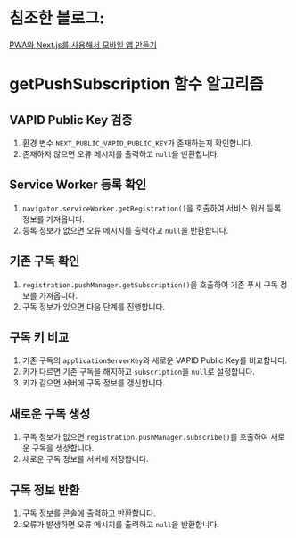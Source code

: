 # 침조한 블로그: 
[PWA와 Next.js를 사용해서 모바일 앱 만들기](https://velog.io/@youngeui_hong/PWA%EC%99%80-Next.js%EB%A5%BC-%EC%82%AC%EC%9A%A9%ED%95%B4%EC%84%9C-%EB%AA%A8%EB%B0%94%EC%9D%BC-%EC%95%B1-%EB%A7%8C%EB%93%A4%EA%B8%B0)

# getPushSubscription 함수 알고리즘

## VAPID Public Key 검증
1. 환경 변수 `NEXT_PUBLIC_VAPID_PUBLIC_KEY`가 존재하는지 확인합니다.
2. 존재하지 않으면 오류 메시지를 출력하고 `null`을 반환합니다.

## Service Worker 등록 확인
1. `navigator.serviceWorker.getRegistration()`을 호출하여 서비스 워커 등록 정보를 가져옵니다.
2. 등록 정보가 없으면 오류 메시지를 출력하고 `null`을 반환합니다.

## 기존 구독 확인
1. `registration.pushManager.getSubscription()`을 호출하여 기존 푸시 구독 정보를 가져옵니다.
2. 구독 정보가 있으면 다음 단계를 진행합니다.

## 구독 키 비교
1. 기존 구독의 `applicationServerKey`와 새로운 VAPID Public Key를 비교합니다.
2. 키가 다르면 기존 구독을 해지하고 `subscription`을 `null`로 설정합니다.
3. 키가 같으면 서버에 구독 정보를 갱신합니다.

## 새로운 구독 생성
1. 구독 정보가 없으면 `registration.pushManager.subscribe()`를 호출하여 새로운 구독을 생성합니다.
2. 새로운 구독 정보를 서버에 저장합니다.

## 구독 정보 반환
1. 구독 정보를 콘솔에 출력하고 반환합니다.
2. 오류가 발생하면 오류 메시지를 출력하고 `null`을 반환합니다.